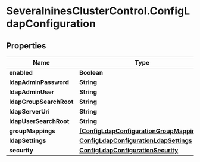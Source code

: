 # SeveralninesClusterControl.ConfigLdapConfiguration

## Properties

Name | Type | Description | Notes
------------ | ------------- | ------------- | -------------
**enabled** | **Boolean** |  | [optional] 
**ldapAdminPassword** | **String** |  | [optional] 
**ldapAdminUser** | **String** |  | [optional] 
**ldapGroupSearchRoot** | **String** |  | [optional] 
**ldapServerUri** | **String** |  | [optional] 
**ldapUserSearchRoot** | **String** |  | [optional] 
**groupMappings** | [**[ConfigLdapConfigurationGroupMappings]**](ConfigLdapConfigurationGroupMappings.md) |  | [optional] 
**ldapSettings** | [**ConfigLdapConfigurationLdapSettings**](ConfigLdapConfigurationLdapSettings.md) |  | [optional] 
**security** | [**ConfigLdapConfigurationSecurity**](ConfigLdapConfigurationSecurity.md) |  | [optional] 


